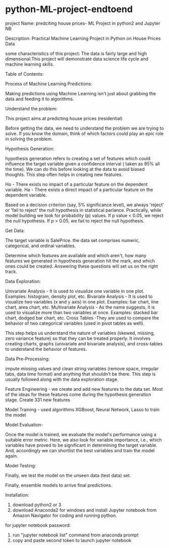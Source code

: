 # python-ML-project-endtoend
project Name: predciting house prices- ML Project in python2 and Jupyter NB

Description: Practical Machine Learning Project in Python on House Prices Data

some characteristics of this project: The data is fairly large and high dimensional.This project will demonstrate data science life cycle and machine learning skills.

Table of Contents:

Process of Machine Learning Predictions: 

Making predictions using Machine Learning isn't just about grabbing the data and feeding it to algorithms. 

Understand the problem: 

This project aims at predicting house prices (residential)

Before getting the data, we need to understand the problem we are trying to solve. If you know the domain, think of which factors could play an epic role in solving the problem. 

Hypothesis Generation:

 hypothesis generation refers to creating a set of features which could influence the target variable given a confidence interval ( taken as 95% all the time). We can do this before looking at the data to avoid biased thoughts. This step often helps in creating new features.
 
 Ho - There exists no impact of a particular feature on the dependent variable. Ha - There exists a direct impact of a particular feature on the dependent variable.
 
 Based on a decision criterion (say, 5% significance level), we always 'reject' or 'fail to reject' the null hypothesis in statistical parlance. Practically, while model building we look for probability (p) values. If p value < 0.05, we reject the null hypothesis. If p > 0.05, we fail to reject the null hypothesis.
 
Get Data:

The target variable is SalePrice. the data set comprises numeric, categorical, and ordinal variables.

Determine which features are available and which aren't, how many features we generated in hypothesis generation hit the mark, and which ones could be created. Answering these questions will set us on the right track. 

Data Exploration:

Univariate Analysis - It is used to visualize one variable in one plot. Examples: histogram, density plot, etc.
Bivariate Analysis - It is used to visualize two variables (x and y axis) in one plot. Examples: bar chart, line chart, area chart, etc.
Multivariate Analysis - As the name suggests, it is used to visualize more than two variables at once. Examples: stacked bar chart, dodged bar chart, etc.
Cross Tables -They are used to compare the behavior of two categorical variables (used in pivot tables as well).

This step helps us understand the nature of variables (skewed, missing, zero variance feature) so that they can be treated properly. It involves creating charts, graphs (univariate and bivariate analysis), and cross-tables to understand the behavior of features. 

Data Pre-Processing:

impute missing values and clean string variables (remove space, irregular tabs, data time format) and anything that shouldn't be there. This step is usually followed along with the data exploration stage.

Feature Engineering - we create and add new features to the data set. Most of the ideas for these features come during the hypothesis generation stage. Create 331 new features

Model Training - used algorithms  XGBoost, Neural Network, Lasso to train the model

Model Evaluation-

Once the model is trained, we evaluate the model's performance using a suitable error metric. Here, we also look for variable importance, i.e., which variables have proved to be significant in determining the target variable. And, accordingly we can shortlist the best variables and train the model again.

Model Testing: 

Finally, we test the model on the unseen data (test data) set.

Finally, ensemble models to arrive final predictions.

Installation: 

1. download python2 or 3
2. download Anaconda2 for windows and install Jupyter notebook from Amazon Navigator for coding and running python.

for jupyter notebook  password:

1. run  "jupyter notebook list" command from anaconda prompt 
2. copy and paste second token to launch jupyter notebook  



